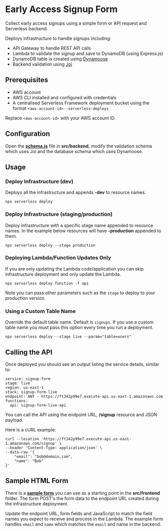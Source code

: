 # Early Access Signup Form

Collect early access signups using a simple form or API request and Serverless backend.

Deploys infrastructure to handle signups including:

- API Gateway to handle REST API calls
- Lambda to validate the signup and save to DynamoDB (using Express.js)
- DynamoDB table is created using [Dynamoose](https://dynamoosejs.com)
- Backend validation using [Joi](https://joi.dev/)

## Prerequisites

- AWS account
- AWS CLI installed and configured with credentials
- A centralised Serverless Framework deployment bucket using the format `<aws-account-id>--serverless-deploys`

Replace `<aws-account-id>` with your AWS account ID.

## Configuration

Open the **[schema.js](./src/backend/schema.js)** file in **src/backend**, modify the validation schema which uses Joi
and the database schema which uses Dynamoose.

## Usage

### Deploy Infrastructure (dev)

Deploys all the infrastructure and appends **-dev** to resource names.

```
npx serverless deploy
```

### Deploy Infrastructure (staging/production)

Deploy infrastructure with a specific stage name appended to resource names. In the example below resources will have
**-production** appended to them.

```
npx serverless deploy --stage production
```

### Deploying Lambda/Function Updates Only

If you are only updating the Lambda code/application you can skip infrastructure deployment and only update the Lambda.

```
npx serverless deploy function -f api
```

Note you can pass other parameters such as the `stage` to deploy to your production version.

### Using a Custom Table Name

Override the default table name. Default is `signups`. If you use a custom table name you must pass this option every
time you run a deployment.

```
npx serverless deploy --stage live --param="table=users"
```

## Calling the API

Once deployed you should see an output listing the service details, similar to:

```
service: signup-form
stage: live
region: us-east-1
stack: signup-form-live
endpoint: ANY - https://ft342p99e7.execute-api.us-east-1.amazonaws.com
functions:
  api: signup-form-live-api
```

You can call the API using the endpoint URL, **/signup** resource and JSON payload.

Here is a cURL example:

```
curl --location 'https://ft342p99e7.execute-api.us-east-1.amazonaws.com/signup' \
--header 'Content-Type: application/json' \
--data-raw '{
    "email": "bob@domain.com",
    "name": "Bob"
}'
```

## Sample HTML Form

There is a **[sample form](./src/frontend/index.html)** you can use as a starting point in the **src/frontend** folder.
The form POST's the form data to the endpoint URL created during the infrastructure deployment.

Update the endpoint URL, form fields and JavaScript to match the field names you expect to receive and process in the
Lambda. The example form handles `email` and `name` which matches the `email` and name in the backend.
